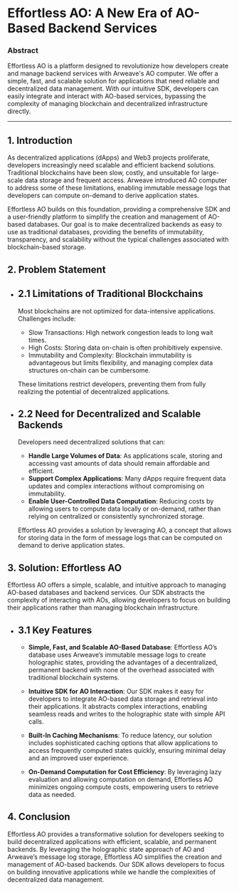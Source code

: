 # Effortless AO: A New Era of AO-Based Backend Services

### Abstract
Effortless AO is a platform designed to revolutionize how developers create and manage backend services with Arweave's AO computer. We offer a simple, fast, and scalable solution for applications that need reliable and decentralized data management. With our intuitive SDK, developers can easily integrate and interact with AO-based services, bypassing the complexity of managing blockchain and decentralized infrastructure directly.
___

## 1. Introduction
As decentralized applications (dApps) and Web3 projects proliferate, developers increasingly need scalable and efficient backend solutions. Traditional blockchains have been slow, costly, and unsuitable for large-scale data storage and frequent access. Arweave introduced AO computer to address some of these limitations, enabling immutable message logs that developers can compute on-demand to derive application states.

Effortless AO builds on this foundation, providing a comprehensive SDK and a user-friendly platform to simplify the creation and management of AO-based databases. Our goal is to make decentralized backends as easy to use as traditional databases, providing the benefits of immutability, transparency, and scalability without the typical challenges associated with blockchain-based storage.

## 2. Problem Statement
- ## 2.1 Limitations of Traditional Blockchains
  Most blockchains are not optimized for data-intensive applications. Challenges include:
  
  - Slow Transactions: High network congestion leads to long wait times.
  - High Costs: Storing data on-chain is often prohibitively expensive.
  - Immutability and Complexity: Blockchain immutability is advantageous but limits flexibility, and managing complex data structures on-chain can be cumbersome.
  
  These limitations restrict developers, preventing them from fully realizing the potential of decentralized applications.

- ## 2.2 Need for Decentralized and Scalable Backends
  Developers need decentralized solutions that can:
  
  - **Handle Large Volumes of Data**: As applications scale, storing and accessing vast amounts of data should remain affordable and efficient.
  - **Support Complex Applications**: Many dApps require frequent data updates and complex interactions without compromising on immutability.
  - **Enable User-Controlled Data Computation**: Reducing costs by allowing users to compute data locally or on-demand, rather than relying on centralized or consistently synchronized storage.
  
  Effortless AO provides a solution by leveraging AO, a concept that allows for storing data in the form of message logs that can be computed on demand to derive application states.

## 3. Solution: Effortless AO
Effortless AO offers a simple, scalable, and intuitive approach to managing AO-based databases and backend services. Our SDK abstracts the complexity of interacting with AOs, allowing developers to focus on building their applications rather than managing blockchain infrastructure.

- ## 3.1 Key Features
  - **Simple, Fast, and Scalable AO-Based Database**: Effortless AO’s database uses Arweave’s immutable message logs to create holographic states, providing the advantages of a decentralized, permanent backend with none of the overhead associated with traditional blockchain systems.

  - **Intuitive SDK for AO Interaction**: Our SDK makes it easy for developers to integrate AO-based data storage and retrieval into their applications. It abstracts complex interactions, enabling seamless reads and writes to the holographic state with simple API calls.

  - **Built-In Caching Mechanisms**: To reduce latency, our solution includes sophisticated caching options that allow applications to access frequently computed states quickly, ensuring minimal delay and an improved user experience.

  - **On-Demand Computation for Cost Efficiency**: By leveraging lazy evaluation and allowing computation on demand, Effortless AO minimizes ongoing compute costs, empowering users to retrieve data as needed.

## 4. Conclusion
Effortless AO provides a transformative solution for developers seeking to build decentralized applications with efficient, scalable, and permanent backends. By leveraging the holographic state approach of AO and Arweave’s message log storage, Effortless AO simplifies the creation and management of AO-based backends. Our SDK allows developers to focus on building innovative applications while we handle the complexities of decentralized data management.

